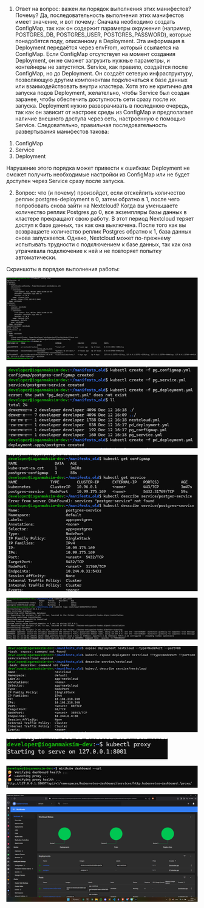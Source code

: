 1) Ответ на вопрос: важен ли порядок выполнения этих манифестов? Почему?
Да, последовательность выполнения этих манифестов имеет значение, и вот почему:
Сначала необходимо создать ConfigMap, так как он содержит параметры окружения (например, POSTGRES_DB, POSTGRES_USER, POSTGRES_PASSWORD), которые понадобятся поду, описанному в Deployment. Эта информация в Deployment передаётся через envFrom, который ссылается на ConfigMap. Если ConfigMap отсутствует на момент создания Deployment, он не сможет загрузить нужные параметры, и контейнеры не запустятся.
Service, как правило, создаётся после ConfigMap, но до Deployment. Он создаёт сетевую инфраструктуру, позволяющую другим компонентам подключаться к базе данных или взаимодействовать внутри кластера. Хотя это не критично для запуска подов Deployment, желательно, чтобы Service был создан заранее, чтобы обеспечить доступность сети сразу после их запуска.
Deployment нужно разворачивать в последнюю очередь, так как он зависит от настроек среды из ConfigMap и предполагает наличие внешнего доступа через сеть, настроенную с помощью Service.
Следовательно, правильная последовательность развертывания манифестов такова:
1. ConfigMap
2. Service
3. Deployment

Нарушение этого порядка может привести к ошибкам: Deployment не сможет получить необходимые настройки из ConfigMap или не будет доступен через Service сразу после запуска.

2) Вопрос: что (и почему) произойдет, если отскейлить количество реплик postgres-deployment в 0, затем обратно в 1, после чего попробовать снова зайти на Nextcloud?
Когда вы уменьшаете количество реплик Postgres до 0, все экземпляры базы данных в кластере прекращают свою работу. В этот период Nextcloud теряет доступ к базе данных, так как она выключена. После того как вы возвращаете количество реплик Postgres обратно к 1, база данных снова запускается. Однако, Nextcloud может по-прежнему испытывать трудности с подключением к базе данных, так как она утрачивала подключение к ней и не повторяет попытку автоматически.

Скриншоты в порядке выполнения работы:  
<p>
    <img src="https://github.com/maksiam/containers_itmo/blob/main/lab_3/screenshots/photo_5_2024-12-12_20-36-23.jpg" />
</p>

<p>
    <img src="https://github.com/maksiam/containers_itmo/blob/main/lab_3/screenshots/photo_3_2024-12-12_20-36-23.jpg" />
</p>

<p>
    <img src="https://github.com/maksiam/containers_itmo/blob/main/lab_3/screenshots/photo_2_2024-12-12_20-36-23.jpg"  />
</p>

<p>
    <img src="https://github.com/maksiam/containers_itmo/blob/main/lab_3/screenshots/photo_6_2024-12-12_20-36-23.jpg" />
</p>

<p>
    <img src="https://github.com/maksiam/containers_itmo/blob/main/lab_3/screenshots/photo_4_2024-12-12_20-36-23.jpg"  />
</p>

<p>
    <img src="https://github.com/maksiam/containers_itmo/blob/main/lab_3/screenshots/photo_8_2024-12-12_20-36-23.jpg"  />
</p>

<p>
    <img src="https://github.com/maksiam/containers_itmo/blob/main/lab_3/screenshots/photo_1_2024-12-12_20-36-23.jpg" />
</p>

<p>
    <img src="https://github.com/maksiam/containers_itmo/blob/main/lab_3/screenshots/photo_7_2024-12-12_20-36-23.jpg" />
</p>

